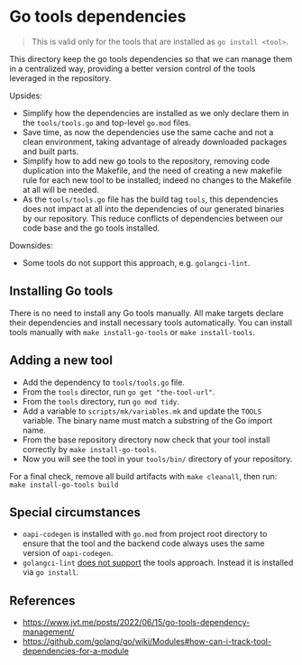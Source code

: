 # Go tools dependencies

> This is valid only for the tools that are installed as `go install <tool>`.

This directory keep the go tools dependencies so that we can manage them in a
centralized way, providing a better version control of the tools leveraged in
the repository.

Upsides:

- Simplify how the dependencies are installed as we only declare them in the
  `tools/tools.go` and top-level `go.mod` files.
- Save time, as now the dependencies use the same cache and not a clean
  environment, taking advantage of already downloaded packages and built parts.
- Simplify how to add new go tools to the repository, removing code duplication
  into the Makefile, and the need of creating a new makefile rule for each new
  tool to be installed; indeed no changes to the Makefile at all will be
  needed.
- As the `tools/tools.go` file has the build tag `tools`, this dependencies does
  not impact at all into the dependencies of our generated binaries by our
  repository. This reduce conflicts of dependencies between our code base and
  the go tools installed.

Downsides:

- Some tools do not support this approach, e.g. `golangci-lint`.

## Installing Go tools

There is no need to install any Go tools manually. All make targets declare
their dependencies and install necessary tools automatically. You can install
tools manually with `make install-go-tools` or `make install-tools`.

## Adding a new tool

- Add the dependency to `tools/tools.go` file.
- From the `tools` director, run `go get "the-tool-url"`.
- From the `tools` directory, run `go mod tidy`.
- Add a variable to `scripts/mk/variables.mk` and update the `TOOLS` variable.
  The binary name must match a substring of the Go import name.
- From the base repository directory now check that your tool install correctly
  by `make install-go-tools`.
- Now you will see the tool in your `tools/bin/` directory of your repository.

For a final check, remove all build artifacts with `make cleanall`, then run:
`make install-go-tools build`

## Special circumstances

- `oapi-codegen` is installed with `go.mod` from project root directory to
  ensure that the tool and the backend code always uses the same version of
  `oapi-codegen`.
- `golangci-lint` [does not support](https://golangci-lint.run/usage/install/#install-from-source)
   the tools approach. Instead it is installed via `go install`.

## References

- https://www.jvt.me/posts/2022/06/15/go-tools-dependency-management/
- https://github.com/golang/go/wiki/Modules#how-can-i-track-tool-dependencies-for-a-module
